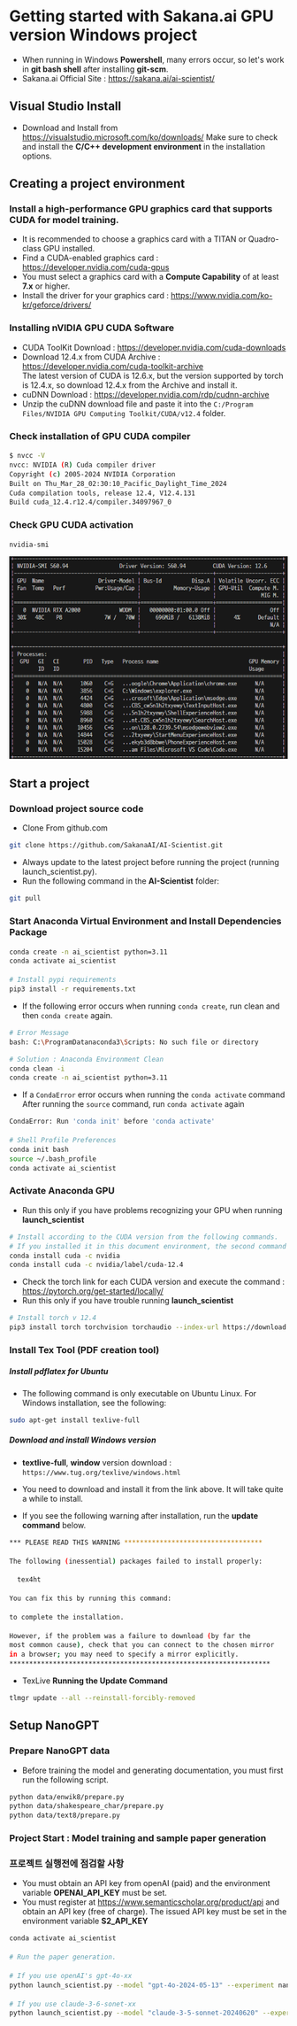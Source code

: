 # Getting started with Sakana.ai GPU version Windows project

- When running in Windows **Powershell**, many errors occur, so let's work in **git bash shell** after installing **git-scm**.
- Sakana.ai Official Site : https://sakana.ai/ai-scientist/

## Visual Studio Install

- Download and Install from https://visualstudio.microsoft.com/ko/downloads/
  Make sure to check and install the **C/C++ development environment** in the installation options.

## Creating a project environment

### Install a high-performance **GPU** graphics card that supports **CUDA** for model training.

- It is recommended to choose a graphics card with a TITAN or Quadro-class GPU installed.
- Find a CUDA-enabled graphics card : https://developer.nvidia.com/cuda-gpus
- You must select a graphics card with a **Compute Capability** of at least **7.x** or higher.
- Install the driver for your graphics card : https://www.nvidia.com/ko-kr/geforce/drivers/

### Installing nVIDIA GPU CUDA Software

- CUDA ToolKit Download : https://developer.nvidia.com/cuda-downloads
- Download 12.4.x from CUDA Archive : https://developer.nvidia.com/cuda-toolkit-archive  
  The latest version of CUDA is 12.6.x, but the version supported by torch is 12.4.x, so download 12.4.x from the Archive and install it.
- cuDNN Download : https://developer.nvidia.com/rdp/cudnn-archive
- Unzip the cuDNN download file and paste it into the `C:/Program Files/NVIDIA GPU Computing Toolkit/CUDA/v12.4` folder.

### Check installation of GPU CUDA compiler

```bash
$ nvcc -V
nvcc: NVIDIA (R) Cuda compiler driver
Copyright (c) 2005-2024 NVIDIA Corporation
Built on Thu_Mar_28_02:30:10_Pacific_Daylight_Time_2024
Cuda compilation tools, release 12.4, V12.4.131
Build cuda_12.4.r12.4/compiler.34097967_0
```

### Check GPU CUDA activation

```bash
nvidia-smi
```

![alt text](./images/image-3.png)

## Start a project

### Download project source code

- Clone From github.com

```bash
git clone https://github.com/SakanaAI/AI-Scientist.git
```

- Always update to the latest project before running the project (running launch_scientist.py).
- Run the following command in the **AI-Scientist** folder:

```bash
git pull
```

### Start Anaconda Virtual Environment and Install Dependencies Package

```bash
conda create -n ai_scientist python=3.11
conda activate ai_scientist

# Install pypi requirements
pip3 install -r requirements.txt
```

- If the following error occurs when running `conda create`, run clean and then `conda create` again.

```bash
# Error Message
bash: C:\ProgramDatanaconda3\Scripts: No such file or directory
```

```bash
# Solution : Anaconda Environment Clean
conda clean -i
conda create -n ai_scientist python=3.11
```

- If a `CondaError` error occurs when running the `conda activate` command
  After running the `source` command, run `conda activate` again

```bash
CondaError: Run 'conda init' before 'conda activate'

# Shell Profile Preferences
conda init bash
source ~/.bash_profile
conda activate ai_scientist
```

### Activate Anaconda GPU

- Run this only if you have problems recognizing your GPU when running **launch_scientist**

```bash
# Install according to the CUDA version from the following commands.
# If you installed it in this document environment, the second command is
conda install cuda -c nvidia
conda install cuda -c nvidia/label/cuda-12.4
```

- Check the torch link for each CUDA version and execute the command :  
  https://pytorch.org/get-started/locally/
- Run this only if you have trouble running **launch_scientist**

```bash
# Install torch v 12.4
pip3 install torch torchvision torchaudio --index-url https://download.pytorch.org/whl/cu124
```

### Install Tex Tool (PDF creation tool)

##### Install pdflatex for Ubuntu

- The following command is only executable on Ubuntu Linux. For Windows installation, see the following:

```bash
sudo apt-get install texlive-full
```

##### Download and install Windows version

- **textlive-full**, **window** version download : `https://www.tug.org/texlive/windows.html`
- You need to download and install it from the link above. It will take quite a while to install.

- If you see the following warning after installation, run the **update command** below.

```bash
*** PLEASE READ THIS WARNING ***********************************

The following (inessential) packages failed to install properly:

  tex4ht

You can fix this by running this command:

to complete the installation.

However, if the problem was a failure to download (by far the
most common cause), check that you can connect to the chosen mirror
in a browser; you may need to specify a mirror explicitly.
******************************************************************
```

- TexLive **Running the Update Command**

```bash
tlmgr update --all --reinstall-forcibly-removed
```

## Setup NanoGPT

### Prepare NanoGPT data

- Before training the model and generating documentation, you must first run the following script.

```bash
python data/enwik8/prepare.py
python data/shakespeare_char/prepare.py
python data/text8/prepare.py
```

### Project Start : Model training and sample paper generation

### 프로젝트 실행전에 점검할 사항

- You must obtain an API key from openAI (paid) and the environment variable **OPENAI_API_KEY** must be set.
- You must register at https://www.semanticscholar.org/product/api and obtain an API key (free of charge).
  The issued API key must be set in the environment variable **S2_API_KEY**

```bash
conda activate ai_scientist

# Run the paper generation.

# If you use openAI's gpt-4o-xx
python launch_scientist.py --model "gpt-4o-2024-05-13" --experiment nanoGPT --num-ideas 2

# If you use claude-3-6-sonet-xx
python launch_scientist.py --model "claude-3-5-sonnet-20240620" --experiment nanoGPT_lite --num-ideas 2
```
